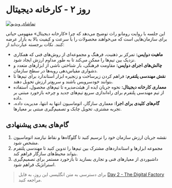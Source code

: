 # روز ۲ - کارخانه دیجیتال

[![تماشای ویدیو](../thumbnails/day2.png)](https://www.youtube.com/watch?v=xeX4HGLeJQw)

این جلسه با روایت رومانو راث توضیح می‌دهد که چرا «کارخانه دیجیتال» مفهومی حیاتی برای سازمان‌هایی است که می‌خواهند محصولات را با سرعت و کیفیت بالا به بازار عرضه کنند. نکات برجسته عبارت‌اند از:

- **ماهیت دواپس:** تمرکز بر ذهنیت، فرهنگ و مجموعه‌ای از روش‌های فنی که همکاری نزدیک بین تیم‌ها را ممکن می‌کند تا به طور مداوم ارزش ایجاد شود.
- **چالش‌های اجرای دواپس:** مقاومت فرهنگی، بار شناختی ناشی از ابزارهای متعدد و دشواری مقیاس‌دهی رویه‌ها در سطح سازمان.
- **نقش مهندسی پلتفرم:** فراهم کردن زیرساخت و زنجیره ابزار استاندارد برای تیم‌ها تا بتوانند خودسرویس باشند و سریع‌تر ارزش تحویل دهند.
- **معماری کارخانه دیجیتال:** نحوه جریان ایده از هیئت‌مدیره تا تیم‌های محصول، استفاده از تیم مهندسی پلتفرم برای راه‌اندازی سریع تیم‌های جدید و چرخه بازخورد مبتنی بر داده.
- **گام‌های کلیدی برای اجرا:** معماری سازگار، اتوماسیون انتها به انتها، مدیریت داده، تجربه مشتری، تحویل چابک و تصمیم‌گیری مبتنی بر معیارها.

## گام‌های بعدی پیشنهادی

1. نقشه جریان ارزش سازمان خود را ترسیم کنید تا گلوگاه‌ها و نقاط نیازمند اتوماسیون مشخص شود.
2. مجموعه ابزارها و استانداردهای مشترک بین تیم‌ها را تدوین کنید تا مهندسی پلتفرم بتواند محیط‌های سازگار فراهم کند.
3. داشبوردی از معیارهای فنی و تجاری بسازید تا بازخورد مستمر برای تصمیم‌گیری استراتژیک فراهم شود.

> برای دسترسی به متن انگلیسی این روز، به فایل [Day 2 - The Digital Factory](../day02.md) مراجعه کنید.
